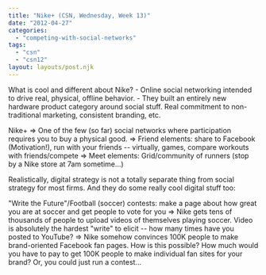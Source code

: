 ```yaml
---
title: "Nike+ (CSN, Wednesday, Week 13)"
date: "2012-04-27"
categories: 
  - "competing-with-social-networks"
tags: 
  - "csn"
  - "csn12"
layout: layouts/post.njk
---
```


What is cool and different about Nike? - Online social networking intended to drive real, physical, offline behavior. - They built an entirely new hardware product category around social stuff. Real commitment to non-traditional marketing, consistent branding, etc.

Nike+ => One of the few (so far) social networks where participation requires you to buy a physical good. => Friend elements: share to Facebook (Motivation!), run with your friends -- virtually, games, compare workouts with friends/compete => Meet elements: Grid/community of runners (stop by a Nike store at 7am sometime...)

Realistically, digital strategy is not a totally separate thing from social strategy for most firms. And they do some really cool digital stuff too:

"Write the Future"/Football (soccer) contests: make a page about how great you are at soccer and get people to vote for you => Nike gets tens of thousands of people to upload videos of themselves playing soccer. Video is absolutely the hardest "write" to elicit -- how many times have you posted to YouTube? => Nike somehow convinces 100K people to make brand-oriented Facebook fan pages. How is this possible? How much would you have to pay to get 100K people to make individual fan sites for your brand? Or, you could just run a contest...
